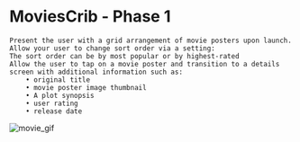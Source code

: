 # MoviesCrib - Phase 1

    Present the user with a grid arrangement of movie posters upon launch.
    Allow your user to change sort order via a setting:
    The sort order can be by most popular or by highest-rated
    Allow the user to tap on a movie poster and transition to a details screen with additional information such as:
        • original title
        • movie poster image thumbnail
        • A plot synopsis 
        • user rating 
        • release date
        
        
![movie_gif](https://user-images.githubusercontent.com/35500199/47961340-5bb66980-dfc6-11e8-85a3-eb1ac3b3f43c.gif)

